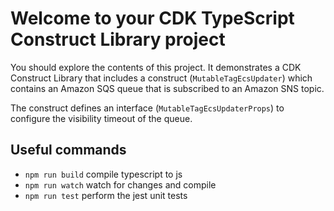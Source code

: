 # Welcome to your CDK TypeScript Construct Library project

You should explore the contents of this project. It demonstrates a CDK Construct Library that includes a construct (`MutableTagEcsUpdater`)
which contains an Amazon SQS queue that is subscribed to an Amazon SNS topic.

The construct defines an interface (`MutableTagEcsUpdaterProps`) to configure the visibility timeout of the queue.

## Useful commands

* `npm run build`   compile typescript to js
* `npm run watch`   watch for changes and compile
* `npm run test`    perform the jest unit tests
